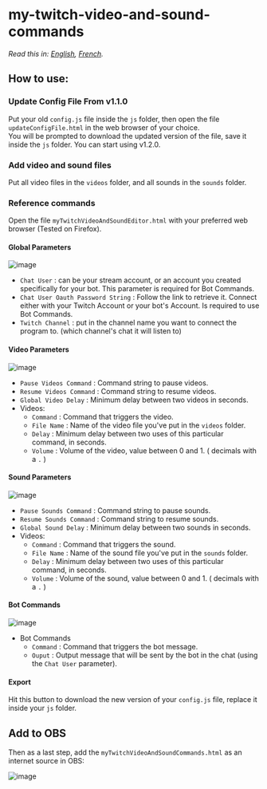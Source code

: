﻿# my-twitch-video-and-sound-commands

*Read this in: [English](README.md), [French](README.fr.md).*

## How to use:

### Update Config File From v1.1.0
Put your old `config.js` file inside the `js` folder, then open the file `updateConfigFile.html` in the web browser of your choice.  
You will be prompted to download the updated version of the file, save it inside the `js` folder. You can start using v1.2.0.

### Add video and sound files
Put all video files in the `videos` folder, and all sounds in the `sounds` folder.

### Reference commands
Open the file `myTwitchVideoAndSoundEditor.html` with your preferred web browser (Tested on Firefox).
#### Global Parameters
![image](https://user-images.githubusercontent.com/17751686/128336117-d0a7a07d-1f85-469d-af53-374cd0847b49.png)
- `Chat User` : can be your stream account, or an account you created specifically for your bot. This parameter is required for Bot Commands.
- `Chat User Oauth Password String` : Follow the link to retrieve it. Connect either with your Twitch Account or your bot's Account. Is required to use Bot Commands.
- `Twitch Channel` : put in the channel name you want to connect the program to. (which channel's chat it will listen to)


#### Video Parameters
![image](https://user-images.githubusercontent.com/17751686/128336328-6d53f906-15c6-461f-ae5a-4f9194717ff9.png)
- `Pause Videos Command` : Command string to pause videos.
- `Resume Videos Command` : Command string to resume videos.
- `Global Video Delay` : Minimum delay between two videos in seconds.
- Videos:
  -  `Command` : Command that triggers the video.
  -  `File Name` : Name of the video file you've put in the `videos` folder.
  -  `Delay` : Minimum delay between two uses of this particular command, in seconds.
  -  `Volume` : Volume of the video, value between 0 and 1. ( decimals with a `.` )


#### Sound Parameters
![image](https://user-images.githubusercontent.com/17751686/128336399-e77b5d6d-79ba-4ccd-bd5f-5910a1410c3b.png)
- `Pause Sounds Command` : Command string to pause sounds.
- `Resume Sounds Command` : Command string to resume sounds.
- `Global Sound Delay` : Minimum delay between two sounds in seconds.
- Videos:
  -  `Command` : Command that triggers the sound.
  -  `File Name` : Name of the sound file you've put in the `sounds` folder.
  -  `Delay` : Minimum delay between two uses of this particular command, in seconds.
  -  `Volume` : Volume of the sound, value between 0 and 1. ( decimals with a `.` )


#### Bot Commands
![image](https://user-images.githubusercontent.com/17751686/128336451-b39d61c8-8271-49f7-97ff-da6ecd60abfd.png)
- Bot Commands
  -  `Command` : Command that triggers the bot message.
  -  `Ouput` : Output message that will be sent by the bot in the chat (using the `Chat User` parameter).

#### Export
Hit this button to download the new version of your `config.js` file, replace it inside your `js` folder.

## Add to OBS

Then as a last step, add the `myTwitchVideoAndSoundCommands.html` as an internet source in OBS:

![image](https://user-images.githubusercontent.com/17751686/127782022-b564ccdc-45b1-4810-9643-6fcc72134265.png)
